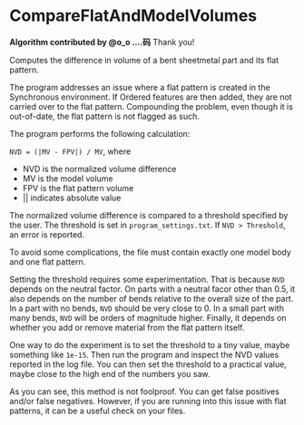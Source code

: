﻿# CompareFlatAndModelVolumes
**Algorithm contributed by @o_o ....码**  Thank you!

Computes the difference in volume of
a bent sheetmetal part and its flat pattern.

The program addresses an issue where a flat pattern
is created in the Synchronous environment.  If Ordered
features are then added, they are not carried over to the flat pattern.
Compounding the problem, even though it is
out-of-date, the flat pattern is not flagged as such.

The program performs the following calculation:

`NVD = (|MV - FPV|) / MV`, where
- NVD is the normalized volume difference
- MV is the model volume
- FPV is the flat pattern volume
- || indicates absolute value

The normalized volume difference is compared to a 
threshold specified by the user.  The threshold
is set in `program_settings.txt`.  If `NVD > Threshold`,
an error is reported.

To avoid some complications, the file must contain
exactly one model body and one flat pattern.

Setting the threshold requires some experimentation.
That is because `NVD` depends on the neutral factor.
On parts with a neutral facor other than 0.5, 
it also depends on the number of bends relative to
the overall size of the part.  In a part with no bends,
`NVD` should be very close to 0.  In a small part
with many bends, `NVD` will be orders of magnitude higher.
Finally, it depends on whether you add or remove material
from the flat pattern itself.

One way to do the experiment is to set the threshold to a tiny value, 
maybe something like `1e-15`.
Then run the program and inspect the NVD values reported
in the log file.  You can then set the threshold to a practical value,
maybe close to the high end of the numbers you saw.

As you can see, this method is not foolproof. 
You can get false positives and/or false negatives.
However, if you are running into this issue with flat patterns, 
it can be a useful check on your files.


